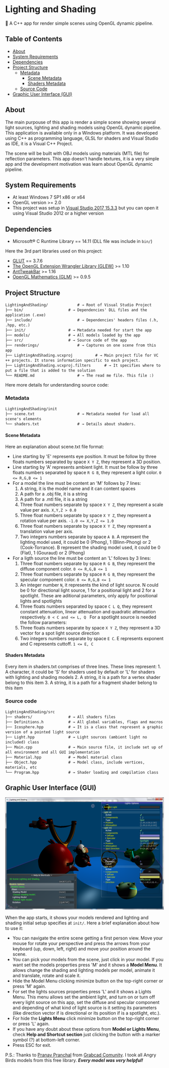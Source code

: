 # Lighting and Shading

:blue_heart: A C++ app for render simple scenes using OpenGL dynamic pipeline.

## Table of Contents

* [About](#about)
* [System Requirements](#system-requirements)
* [Dependencies](#dependencies)
* [Project Structure](#project-structure)
	* [Metadata](#metadata)
		* [Scene Metadata](#scene-metadata)
		* [Shaders Metadata](#shaders-metadata)
	* [Source Code](#source-code)
* [Graphic User Interface (GUI)](#graphic-user-interface-gui)


## About

The main purpouse of this app is render a simple scene showing several light sources, lighting and shading models using OpenGL dynamic pipeline. This application is available only in a Windows platform. It was developed using C++ as programming language, GLSL for shaders and Visual Studio as IDE, it is a Visual C++ Project.

The scene will be built with OBJ models using materials (MTL file) for reflection parameters. This app doesn't handle textures, it is a very simple app and the development motivation was learn about OpenGL dynamic pipeline.

## System Requirements

* At least Windows 7 SP1 x86 or x64
* OpenGL version >= 2.0
* This project was setup in [Visual Studio 2017 15.3.3](https://www.visualstudio.com/en-us/productinfo/vs2017-system-requirements-vs) but you can open it using Visual Studio 2012 or a higher version

## Dependencies

* Microsoft® C Runtime Library == 14.11 (DLL file was include in `bin/`)

Here the 3rd part libraries used on this project:

* [GLUT](https://www.opengl.org/resources/libraries/glut/) == 3.7.6
* [The OpenGL Extension Wrangler Library (GLEW)](http://glew.sourceforge.net/) >= 1.10
* [AntTweakBar](http://anttweakbar.sourceforge.net/doc/) >= 1.16
* [OpenGL Mathematics (GLM)](https://glm.g-truc.net/0.9.8/index.html) >= 0.9.5

## Project Structure

```shell
LightingAndShading/				# → Root of Visual Studio Project
├── bin/					# → Dependencies' DLL files and the application (.exe)
├── include/					# → Dependencies' headers files (.h, .hpp, etc.)
├── init/					# → Metadata needed for start the app
├── models/					# → All models loaded by the app
├── src/					# → Source code of the app
├── renderings/					# → Captures on one scene from this app
├── LightingAndShading.vcxproj			# → Main project file for VC ++ projects. It stores information specific to each project.
├── LightingAndShading.vcxproj.filters		# → It specifies where to put a file that is added to the solution
└── README.md					# → The read me file. This file :)
```

Here more details for understanding source code:

### Metadata

```shell
LightingAndShading/init     				
├── scene.txt					# → Metadata needed for load all scene's elements
└── shaders.txt					# → Details about shaders. 
```

#### Scene Metadata

Here an explanation about scene.txt file format:

* Line starting by 'E' represents eye position. It must be follow by three floats numbers separated by space `X Y Z`, they represent a 3D position.
* Line starting by 'A' represents ambient light. It must be follow by three floats numbers separated by space `R G B`, they represent a light color. `0 <= R,G,B <= 1`
* For a model the line must be content an 'M' follows by 7 lines:
	1. A string, it is the model name and it can content spaces
	2. A path for a .obj file, it is a string
	3. A path for a .mtl file, it is a string
	4. Three float numbers separate by space `X Y Z`, they represent a scale value per axis. `X,Y,Z > 0.0`  
	5. Three float numbers separate by space `X Y Z`, they represent a rotation value per axis. `-1.0 <= X,Y,Z <= 1.0`
	6. Three float numbers separate by space `X Y Z`, they represent a translation value per axis.
	7. Two integers numbers separate by space `A B`. A represent the lighting model used, it could be 0 (Phong), 1 (Blinn-Phong) or 2 (Cook-Torrance). B represent the shading model used, it could be 0 (Flat), 1 (Gouraud) or 2 (Phong)
* For a ligth source the line must be content an 'L' follows by 3 lines:
	1. Three float numbers separate by space `R G B`, they represent the diffuse component color. `0 <= R,G,B <= 1`
	2. Three float numbers separate by space `R G B`, they represent the specular component color. `0 <= R,G,B <= 1`
	3. An integer number ```N```, it represents the kind of light source. N could be 0 for directional light source, 1 for a positional light and 2 for a spotlight.
	These are aditional parameters, only apply for positional lights and spotlights
	4. Three floats numbers separated by space `C L Q`, they represent constant attenuation, linear attenuation and quadratic attenuation respectively. `0 < C and <= L, Q `
	For a spotlight source is needed the follow parameters:
	5. Three floats numbers separate by space `X Y Z`, they represent a 3D vector for a spot light source direction 
	6. Two integers numbers separate by space `E C`. E represents exponent and C represents cuttoff. `1 <= E, C`

#### Shaders Metadata

Every item in shaders.txt comprises of three lines. These lines represent:
	1. A character, it could be 'S' for shaders used by default or 'L' for shaders with lighting and shading models
	2. A string, it is a path for a vertex shader belong to this item
	3. A string, it is a path for a fragment shader belong to this item

### Source code

```shell
LightingAndShading/src     				
├── shaders/ 				# → All shaders files 
├── Definitions.h 			# → All global variables, flags and macros
├── Icosphere.hpp 			# → It is a class that represent a graphic version of a pointed light source   
├── Light.hpp 				# → Light sources (ambient light no included) class
├── Main.cpp 				# → Main source file, it include set up of all environment and all GUI implementation
├── Material.hpp 			# → Model material class
├── Object.hpp 				# → Model class, include vertices, materials, etc
└── Program.hpp 			# → Shader loading and compilation class
```

## Graphic User Interface (GUI)

![alt text](renderings/spotlight-and-help-bar.png?raw=true "Light Sources Menu and Help Bar")

When the app starts, it shows your models rendered and lighting and shading initial setup specifies at `init/`. Here a brief explanation about how to use it:

* You can navigate the entire scene getting a first person view. Move your mouse for rotate your perspective and press the arrows from your keyboard (up, down, left, right) and move your position around the scene. 
* You can pick your models from the scene, just click in your model. If you want set the models properties press 'M' and it shows a **Model Menu**. It allows change the shading and lighting models per model, animate it and translate, rotate and scale it. 
* Hide the Model Menu clicking minimize button on the top-right corner or press 'M' again.
* For set the lights sources properties press 'L' and it shows a Lights Menu. This menu allows set the ambient light, and turn on or turn off every light source on this app, set the diffuse and specular component and depending of what kind of light source is it setting its parameters (like direction vector if is directional or its position if is a spotlight, etc.). 
* For hide the **Lights Menu** click minimize button on the top-right corner or press 'L' again.
* If you have any doubt about these options from **Model or Lights Menu**, check **Help and Shortcut section** just clicking the button with a marker symbol (?) at bottom-left corner.
* Press ESC for exit.

P.S.: Thanks to [Pranav Pranchal](https://grabcad.com/pranav.panchal) from [Grabcad Comunity](https://grabcad.com). I took all Angry Birds models from this free library. ***Every model was very helpful!*** 
